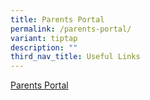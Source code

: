 ```yaml
---
title: Parents Portal
permalink: /parents-portal/
variant: tiptap
description: ""
third_nav_title: Useful Links
---
```

<p><a href="https://parents.edgefield.edu.sg/login" rel="noopener nofollow" target="_blank">Parents Portal</a>
</p>